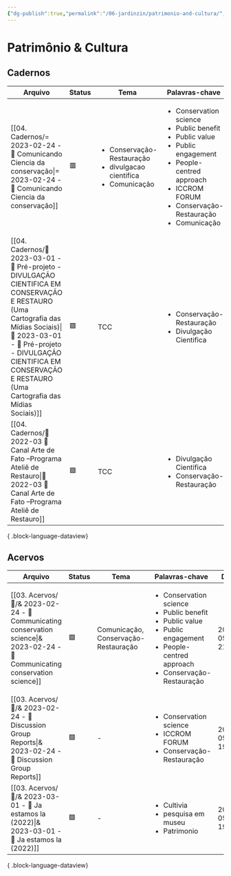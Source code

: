 ```yaml
---
{"dg-publish":true,"permalink":"/06-jardinzin/patrimonio-and-cultura/","created":"2023-05-15 17:01","updated":"2023-05-15 22:09"}
---
```



# Patrimônio & Cultura

## Cadernos

| Arquivo                                                                                                                                                                                                                                                              | Status | Tema                                                                                        | Palavras-chave                                                                                                                                                                                                        | Data             |
| -------------------------------------------------------------------------------------------------------------------------------------------------------------------------------------------------------------------------------------------------------------------- | ------ | ------------------------------------------------------------------------------------------- | --------------------------------------------------------------------------------------------------------------------------------------------------------------------------------------------------------------------- | ---------------- |
| [[04. Cadernos/= 2023-02-24 - 📝️ Comunicando Ciencia da conservação\|= 2023-02-24 - 📝️ Comunicando Ciencia da conservação]]                                                                                                                                     | 🟥     | <ul><li>Conservação-Restauração</li><li>divulgacao cientifica</li><li>Comunicação</li></ul> | <ul><li>Conservation science</li><li>Public benefit</li><li>Public value</li><li>Public engagement</li><li>People-centred approach</li><li>ICCROM FORUM</li><li>Conservação-Restauração</li><li>Comunicação</li></ul> | 2023-05-17 15:07 |
| [[04. Cadernos/🌲️ 2023-03-01 - 📝️ Pré-projeto - DIVULGAÇÃO CIENTIFICA EM CONSERVAÇÃO E RESTAURO (Uma Cartografia das Mídias Sociais)\|🌲️ 2023-03-01 - 📝️ Pré-projeto - DIVULGAÇÃO CIENTIFICA EM CONSERVAÇÃO E RESTAURO (Uma Cartografia das Mídias Sociais)]] | 🟩️    | TCC                                                                                         | <ul><li>Conservação-Restauração</li><li>Divulgação Cientifica</li></ul>                                                                                                                                               | 2023-05-15 17:05 |
| [[04. Cadernos/🌿️ 2022-03 📝️ Canal Arte de Fato –Programa Ateliê de Restauro\|🌿️ 2022-03 📝️ Canal Arte de Fato –Programa Ateliê de Restauro]]                                                                                                                 | 🟩️    | TCC                                                                                         | <ul><li>Divulgação Cientifica</li><li>Conservação-Restauração</li></ul>                                                                                                                                               | 2023-05-15 17:05 |

{ .block-language-dataview}

## Acervos

| Arquivo                                                                                                                             | Status | Tema                                 | Palavras-chave                                                                                                                                                               | Data             |
| ----------------------------------------------------------------------------------------------------------------------------------- | ------ | ------------------------------------ | ---------------------------------------------------------------------------------------------------------------------------------------------------------------------------- | ---------------- |
| [[03. Acervos/📜️/& 2023-02-24 - 📜️ Communicating conservation science\|& 2023-02-24 - 📜️ Communicating conservation science]] | 🟩️    | Comunicação, Conservação-Restauração | <ul><li>Conservation science</li><li>Public benefit</li><li>Public value</li><li>Public engagement</li><li>People-centred approach</li><li>Conservação-Restauração</li></ul> | 2023-05-15 21:52 |
| [[03. Acervos/📜️/& 2023-02-24 - 📜️ Discussion Group Reports\|& 2023-02-24 - 📜️ Discussion Group Reports]]                     | 🟩️    | \-                                   | <ul><li>Conservation science</li><li>ICCROM FORUM</li><li>Conservação-Restauração</li></ul>                                                                                  | 2023-05-15 19:35 |
| [[03. Acervos/📜️/& 2023-03-01 - 📜️ Ja estamos la (2022)\|& 2023-03-01 - 📜️ Ja estamos la (2022)]]                             | 🟩️    | \-                                   | <ul><li>Cultivia</li><li>pesquisa em museu</li><li>Patrimonio</li></ul>                                                                                                      | 2023-05-15 19:11 |

{ .block-language-dataview}
